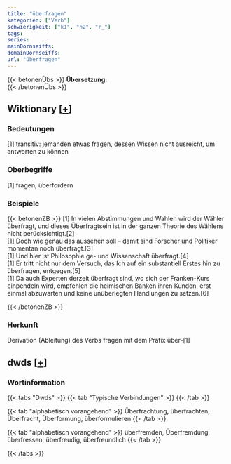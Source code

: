 ```yaml
---
title: "überfragen"
kategorien: ["Verb"]
schwierigkeit: ["k1", "h2", "r_"]
tags:
series:
mainDornseiffs:
domainDornseiffs:
url: "überfragen"
---
```


{{< betonenÜbs >}}
**Übersetzung:**  
{{< /betonenÜbs >}}

## Wiktionary [[+](https://de.wiktionary.org/wiki/überfragen)]

### Bedeutungen
[1] transitiv: jemanden etwas fragen, dessen Wissen nicht ausreicht, um antworten zu können  

### Oberbegriffe
[1] fragen, überfordern  

### Beispiele
{{< betonenZB >}}
[1] In vielen Abstimmungen und Wahlen wird der Wähler überfragt, und dieses Überfragtsein ist in der ganzen Theorie des Wählens nicht berücksichtigt.[2]  
[1] Doch wie genau das aussehen soll – damit sind Forscher und Politiker momentan noch überfragt.[3]  
[1] Und hier ist Philosophie ge- und Wissenschaft überfragt.[4]  
[1] Er tritt nicht nur dem Versuch, das Ich auf ein substantiell Erstes hin zu überfragen, entgegen.[5]  
[1] Da auch Experten derzeit überfragt sind, wo sich der Franken-Kurs einpendeln wird, empfehlen die heimischen Banken ihren Kunden, erst einmal abzuwarten und keine unüberlegten Handlungen zu setzen.[6]  

{{< /betonenZB >}}
### Herkunft
Derivation (Ableitung) des Verbs fragen mit dem Präfix über-[1]  



## dwds [[+](https://www.dwds.de/wb/überfragen)]

### Wortinformation
{{< tabs "Dwds" >}}
{{< tab "Typische Verbindungen" >}}
{{< /tab >}}

{{< tab "alphabetisch vorangehend" >}}
Überfrachtung, überfrachten, Überfracht, Überformung, überformulieren
{{< /tab >}}

{{< tab "alphabetisch vorangehend" >}}
überfremden, Überfremdung, überfressen, überfreudig, überfreundlich
{{< /tab >}}

{{< /tabs >}}

